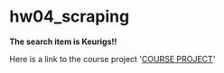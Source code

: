 # hw04_scraping

**The search item is Keurigs!!**


Here is a link to the course project '[COURSE PROJECT](https://github.com/mikeizbicki/cmc-csci040/tree/2020fall/hw_04)'